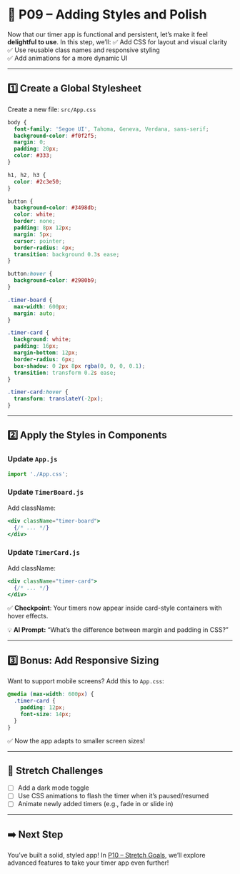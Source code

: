 # 🎨 P09 – Adding Styles and Polish

Now that our timer app is functional and persistent, let’s make it feel **delightful to use**. In this step, we’ll:
✅ Add CSS for layout and visual clarity  
✅ Use reusable class names and responsive styling  
✅ Add animations for a more dynamic UI

---

## 1️⃣ Create a Global Stylesheet
Create a new file: `src/App.css`

```css
body {
  font-family: 'Segoe UI', Tahoma, Geneva, Verdana, sans-serif;
  background-color: #f0f2f5;
  margin: 0;
  padding: 20px;
  color: #333;
}

h1, h2, h3 {
  color: #2c3e50;
}

button {
  background-color: #3498db;
  color: white;
  border: none;
  padding: 8px 12px;
  margin: 5px;
  cursor: pointer;
  border-radius: 4px;
  transition: background 0.3s ease;
}

button:hover {
  background-color: #2980b9;
}

.timer-board {
  max-width: 600px;
  margin: auto;
}

.timer-card {
  background: white;
  padding: 16px;
  margin-bottom: 12px;
  border-radius: 6px;
  box-shadow: 0 2px 8px rgba(0, 0, 0, 0.1);
  transition: transform 0.2s ease;
}

.timer-card:hover {
  transform: translateY(-2px);
}
```

---

## 2️⃣ Apply the Styles in Components
### Update `App.js`
```js
import './App.css';
```

### Update `TimerBoard.js`
Add className:
```jsx
<div className="timer-board">
  {/* ... */}
</div>
```

### Update `TimerCard.js`
Add className:
```jsx
<div className="timer-card">
  {/* ... */}
</div>
```

✅ **Checkpoint**: Your timers now appear inside card-style containers with hover effects.

💡 **AI Prompt:** “What’s the difference between margin and padding in CSS?”

---

## 3️⃣ Bonus: Add Responsive Sizing
Want to support mobile screens? Add this to `App.css`:
```css
@media (max-width: 600px) {
  .timer-card {
    padding: 12px;
    font-size: 14px;
  }
}
```

✅ Now the app adapts to smaller screen sizes!

---

## 🧠 Stretch Challenges
- [ ] Add a dark mode toggle
- [ ] Use CSS animations to flash the timer when it’s paused/resumed
- [ ] Animate newly added timers (e.g., fade in or slide in)

---

## ➡️ Next Step
You’ve built a solid, styled app! In [P10 – Stretch Goals](../P10-Stretch-Goals/readme.md), we’ll explore advanced features to take your timer app even further!
